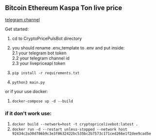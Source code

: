 ## Bitcoin Ethereum Kaspa Ton live price

[telegram channel](https://t.me/crypto_price_puls)

Get started:
1. cd to CryptoPricePulsBot directory
2. you should rename .env_template to .env and put inside:  
  2.1 your telegram bot token  
  2.2 your telegram channel id  
  2.3 your livepriceapi token  
   
3. `pip install -r requirements.txt`
4. `python3 main.py`

or if your use docker:
1. `docker-compose up -d --build`

### if it don't work use:
1. `docker build --network=host -t cryptopricelivebot:latest .`
2. `docker run -d --restart unless-stopped --network host 92434c2a30d786b9c3e3f0632422bc535bc2b7573c171ced266e1f2dee9cad5e`
